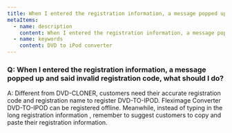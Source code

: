 ```yaml
---
title: When I entered the registration information, a message popped up and said invalid registration code, what should I do?
metaItems:
  - name: description
    content: When I entered the registration information, a message popped up and said invalid registration code, what should I do?
  - name: keywords
    content: DVD to iPod converter
---
```


### Q: When I entered the registration information, a message popped up and said invalid registration code, what should I do?

A: Different from DVD-CLONER, customers need their accurate registration code and registration name to register DVD-TO-IPOD. Fleximage Converter DVD-TO-IPOD can be registered offline. Meanwhile, instead of typing in the long registration information , remember to suggest customers to copy and paste their registration information.
